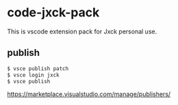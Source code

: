 # code-jxck-pack

This is vscode extension pack for Jxck personal use.

## publish

```sh
$ vsce publish patch
$ vsce login jxck
$ vsce publish
```

https://marketplace.visualstudio.com/manage/publishers/